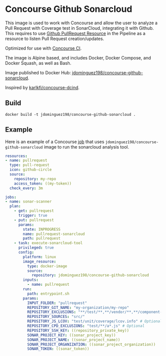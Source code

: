 # Concourse Github Sonarcloud

This image is used to work with Concourse and allow the user to analyze a Pull Request with Coverage test in SonarCloud, integrating it
with Github. This requires to use [Github PullRequest Resource](https://github.com/telia-oss/github-pr-resource)
in the Pipeline as a resource to listen Pull Request creation/updates.

Optimized for use with [Concourse CI](http://concourse.ci/).

The image is Alpine based, and includes Docker, Docker Compose, and Docker Squash, as well as Bash.

Image published to Docker Hub: [jdominguez198/concourse-github-sonarcloud](https://hub.docker.com/r/jdominguez198/concourse-github-sonarcloud/).

Inspired by [karlkfi/concourse-dcind](https://github.com/karlkfi/concourse-dcind).

## Build

```
docker build -t jdominguez198/concourse-github-sonarcloud .
```

## Example

Here is an example of a Concourse [job](http://concourse.ci/concepts.html) that uses ```jdominguez198/concourse-github-sonarcloud``` image to run the sonarcloud analysis tool.

```yaml
resources:
- name: pullrequest
  type: pull-request
  icon: github-circle
  source:
    repository: my-repo
    access_token: ((my-token))
  check_every: 3m

jobs:
- name: sonar-scanner
  plan:
    - get: pullrequest
      trigger: true
    - put: pullrequest
      params:
        state: INPROGRESS
        name: pullrequest-sonarcloud
        path: pullrequest
    - task: execute-sonarcloud-tool
      privileged: true
      config:
        platform: linux
        image_resource:
          type: docker-image
          source:
            repository: jdominguez198/concourse-github-sonarcloud
        inputs:
          - name: pullrequest
        run:
          path: entrypoint.sh
        params:
          INPUT_FOLDER: "pullrequest"
          REPOSITORY_GIT_NAME: "my-organization/my-repo"
          REPOSITORY_EXCLUSIONS: "**/test/**,**/vendor/**,**/component-**/**"
          REPOSITORY_SOURCES: "src/"
          REPOSITORY_JS_LCOV: "test/unit/coverage/lcov.info" # Optional
          REPOSITORY_CPD_EXCLUSIONS: "test/**/a*.js" # Optional
          REPOSITORY_SSH_KEY: ((repository_private_key))
          SONAR_PROJECT_KEY: ((sonar_project_key))
          SONAR_PROJECT_NAME: ((sonar_project_name))
          SONAR_PROJECT_ORGANIZATION: ((sonar_project_organization))
          SONAR_TOKEN: ((sonar_token))
```
